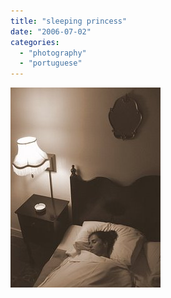 ```yaml
---
title: "sleeping princess"
date: "2006-07-02"
categories: 
  - "photography"
  - "portuguese"
---
```


[![](images/Cuba%20704.0.jpg)](http://photos1.blogger.com/blogger/7083/408/640/Cuba%20704.0.jpg)
